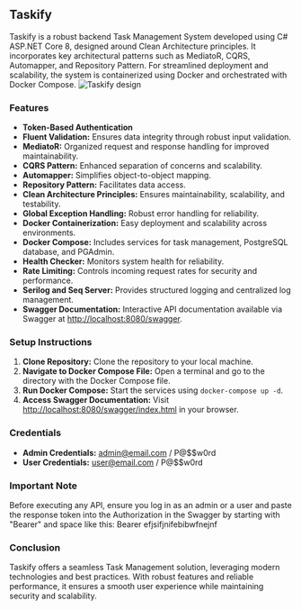 ## Taskify

Taskify is a robust backend Task Management System developed using C# ASP.NET Core 8, designed around Clean Architecture principles. It incorporates key architectural patterns such as MediatoR, CQRS, Automapper, and Repository Pattern. For streamlined deployment and scalability, the system is containerized using Docker and orchestrated with Docker Compose.
![Taskify design](https://github.com/amanuel-meketa/Taskify/assets/68773212/4649eedd-2e7c-4baf-aca8-d12cef91f756)

### Features
- **Token-Based Authentication**
- **Fluent Validation:** Ensures data integrity through robust input validation.
- **MediatoR:** Organized request and response handling for improved maintainability.
- **CQRS Pattern:** Enhanced separation of concerns and scalability.
- **Automapper:** Simplifies object-to-object mapping.
- **Repository Pattern:** Facilitates data access.
- **Clean Architecture Principles:** Ensures maintainability, scalability, and testability.
- **Global Exception Handling:** Robust error handling for reliability.
- **Docker Containerization:** Easy deployment and scalability across environments.
- **Docker Compose:** Includes services for task management, PostgreSQL database, and PGAdmin.
- **Health Checker:** Monitors system health for reliability.
- **Rate Limiting:** Controls incoming request rates for security and performance.
- **Serilog and Seq Server:** Provides structured logging and centralized log management.
- **Swagger Documentation:** Interactive API documentation available via Swagger at [http://localhost:8080/swagger](http://localhost:8080/swagger).

### Setup Instructions
1. **Clone Repository:** Clone the repository to your local machine.
2. **Navigate to Docker Compose File:** Open a terminal and go to the directory with the Docker Compose file.
3. **Run Docker Compose:** Start the services using `docker-compose up -d`.
4. **Access Swagger Documentation:** Visit [http://localhost:8080/swagger/index.html](http://localhost:8080/swagger/index.html) in your browser.

### Credentials
- **Admin Credentials:** admin@email.com / P@$$w0rd
- **User Credentials:** user@email.com / P@$$w0rd

### Important Note
Before executing any API, ensure you log in as an admin or a user and paste the response token into the Authorization in the Swagger by starting with "Bearer" and space like this:
Bearer efjsifjnifebibwfnejnf

### Conclusion
Taskify offers a seamless Task Management solution, leveraging modern technologies and best practices. With robust features and reliable performance, it ensures a smooth user experience while maintaining security and scalability.
